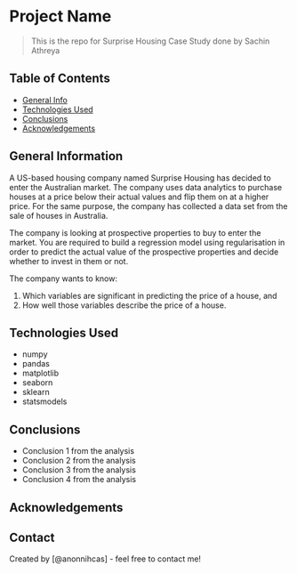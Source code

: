 # Project Name
> This is the repo for Surprise Housing Case Study done by Sachin Athreya


## Table of Contents
* [General Info](#general-information)
* [Technologies Used](#technologies-used)
* [Conclusions](#conclusions)
* [Acknowledgements](#acknowledgements)

<!-- You can include any other section that is pertinent to your problem -->

## General Information
A US-based housing company named Surprise Housing has decided to enter the Australian market. The company uses data analytics to purchase houses at a price below their actual values and flip them on at a higher price. For the same purpose, the company has collected a data set from the sale of houses in Australia. 

The company is looking at prospective properties to buy to enter the market. You are required to build a regression model using regularisation in order to predict the actual value of the prospective properties and decide whether to invest in them or not.

The company wants to know:
1. Which variables are significant in predicting the price of a house, and
2. How well those variables describe the price of a house.

<!-- You don't have to answer all the questions - just the ones relevant to your project. -->

## Technologies Used
- numpy
- pandas
- matplotlib
- seaborn
- sklearn
- statsmodels

## Conclusions
- Conclusion 1 from the analysis
- Conclusion 2 from the analysis
- Conclusion 3 from the analysis
- Conclusion 4 from the analysis


<!-- As the libraries versions keep on changing, it is recommended to mention the version of library used in this project -->

## Acknowledgements



## Contact
Created by [@anonnihcas] - feel free to contact me!


<!-- Optional -->
<!-- ## License -->
<!-- This project is open source and available under the [... License](). -->

